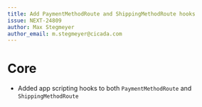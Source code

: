 ```yaml
---
title: Add PaymentMethodRoute and ShippingMethodRoute hooks
issue: NEXT-24809
author: Max Stegmeyer
author_email: m.stegmeyer@cicada.com
---
```

# Core
* Added app scripting hooks to both `PaymentMethodRoute` and `ShippingMethodRoute`
